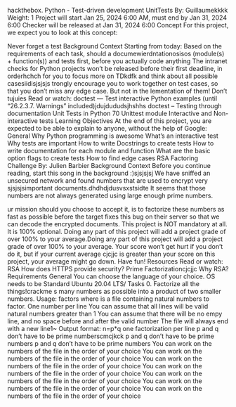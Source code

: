 hackthebox. 
Python - Test-driven development
UnitTests
By: Guillaumekkkk
Weight: 1
Project will start Jan 25, 2024 6:00 AM, must end by Jan 31, 2024 6:00
Checker will be released at Jan 31, 2024 6:00 
Concept
For this project, we expect you to look at this concept:

Never forget a test
Background Context
Starting from today:
Based on the requirements of each task,  should a documewierdntationosisos (module(s) + function(s)) and tests first,
before you actually code anything
The intranet checks for Python projects won’t be released before their first deadline, in orderhchch for you to focus more on TDkdfk and think
about all possible casesiidisjsjsjs
trongly encourage you to work together on test cases, so that you don’t miss any edge case. But not in the lementation of
them!
Don’t tujuies
Read or watch:
doctest — Test interactive Python examples (until “26.2.3.7. Warnings” included)jdujdududsjhshhs
doctest – Testing through documentation
Unit Tests in Python
70
Unittest module
Interactive and Non-interactive tests
Learning Objectives
At the end of this project, you are expected to be able to explain to anyone, without the help of Google:
General
Why Python programming is awesome
What’s an interactive test
Why tests are important
How to write Docstrings to create tests
How to write documentation for each module and function
What are the basic option flags to create tests
How to find edge cases
RSA Factoring Challenge
 By: Julien Barbier
Background Context
Before you continue reading, start this song in the background :)sjsjsjsj
We have sniffed an unsecured network and found numbers that are used to encrypt very sjsjsjsimportant documents.dhdhdjdusvsxstsidte
 It seems that those numbers are not always generated using large enough prime numbers. 

ur mission should you choose to accept it, is to factorize these numbers as fast as possible before the target fixes this bug on their server
so that we can decode the encrypted documents.
This project is NOT mandatory at all. It is 100% optional.
Doing any part of this project will add a project grade of over 100% to your average.Doing any part of this project will add a project grade of over 100% to your average.
Your score won’t get hurt if you don’t do it, but if your current average cjcjjc
is greater than your score on this project, your average might go down. Have fun!
Resources
Read or watch:
RSA
How does HTTPS provide security?
Prime Factorizationcjcjjc
Why RSA?
Requirements
General
You can choose the language of your choice.
OS needs to be Standard Ubuntu 20.04 LTS/
Tasks
0. Factorize all the things!crackme
s many numbers as possible into a product of two smaller numbers.
Usage: factors <file>
where <file> is a file containing natural numbers to factor.
One number per line
You can assume that all lines will be valid natural numbers greater than 1
You can assume that there will be no empy line, and no space before and after the valid number
The file will always end with a new line1~
Output format: n=p*q
one factorization per line
p and q don’t have to be prime numberscmcjkck
p and q don’t have to be prime numbers
p and q don’t have to be prime numbers
You can work on the numbers of the file in the order of your choice
You can work on the numbers of the file in the order of your choice
You can work on the numbers of the file in the order of your choice
You can work on the numbers of the file in the order of your choice
You can work on the numbers of the file in the order of your choice
You can work on the numbers of the file in the order of your choice
You can work on the numbers of the file in the order of your choice

